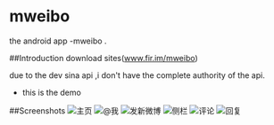 # mweibo
the android app -mweibo .


##Introduction
download sites(www.fir.im/mweibo)

due to the dev sina api ,i don't have the complete authority of the api.
* this is the demo


##Screenshots
![主页](http://shacha.qiniudn.com/mweibo-1.png)
![@我](http://shacha.qiniudn.com/mweibo-2.png)
![发新微博](http://shacha.qiniudn.com/mweibo-3.png)
![侧栏](http://shacha.qiniudn.com/mweibo-4.png)
![评论](http://shacha.qiniudn.com/mweibo-5.png)
![回复](http://shacha.qiniudn.com/mweibo-6.png)
